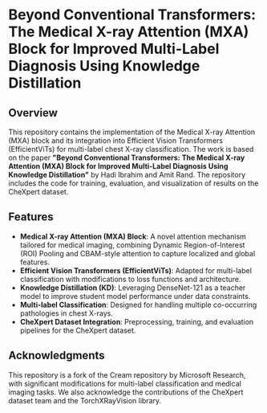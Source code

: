 # Beyond Conventional Transformers: The Medical X-ray Attention (MXA) Block for Improved Multi-Label Diagnosis Using Knowledge Distillation

## Overview

This repository contains the implementation of the Medical X-ray Attention (MXA) block and its integration into Efficient Vision Transformers (EfficientViTs) for multi-label chest X-ray classification. The work is based on the paper **"Beyond Conventional Transformers: The Medical X-ray Attention (MXA) Block for Improved Multi-Label Diagnosis Using Knowledge Distillation"** by Hadi Ibrahim and Amit Rand. The repository includes the code for training, evaluation, and visualization of results on the CheXpert dataset.

## Features

- **Medical X-ray Attention (MXA) Block**: A novel attention mechanism tailored for medical imaging, combining Dynamic Region-of-Interest (ROI) Pooling and CBAM-style attention to capture localized and global features.
- **Efficient Vision Transformers (EfficientViTs)**: Adapted for multi-label classification with modifications to loss functions and architecture.
- **Knowledge Distillation (KD)**: Leveraging DenseNet-121 as a teacher model to improve student model performance under data constraints.
- **Multi-label Classification**: Designed for handling multiple co-occurring pathologies in chest X-rays.
- **CheXpert Dataset Integration**: Preprocessing, training, and evaluation pipelines for the CheXpert dataset.

## Acknowledgments
This repository is a fork of the Cream repository by Microsoft Research, with significant modifications for multi-label classification and medical imaging tasks. We also acknowledge the contributions of the CheXpert dataset team and the TorchXRayVision library.

